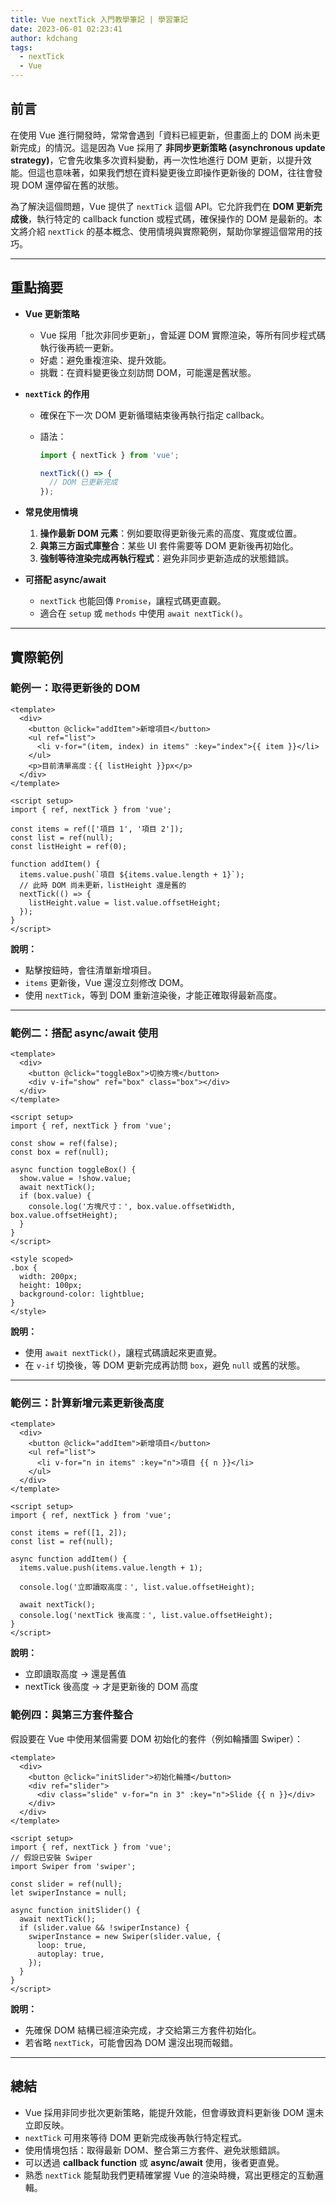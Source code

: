 ```yaml
---
title: Vue nextTick 入門教學筆記 | 學習筆記
date: 2023-06-01 02:23:41
author: kdchang
tags:
  - nextTick
  - Vue
---
```


## 前言

在使用 Vue 進行開發時，常常會遇到「資料已經更新，但畫面上的 DOM 尚未更新完成」的情況。這是因為 Vue 採用了 **非同步更新策略 (asynchronous update strategy)**，它會先收集多次資料變動，再一次性地進行 DOM 更新，以提升效能。但這也意味著，如果我們想在資料變更後立即操作更新後的 DOM，往往會發現 DOM 還停留在舊的狀態。

為了解決這個問題，Vue 提供了 `nextTick` 這個 API。它允許我們在 **DOM 更新完成後**，執行特定的 callback function 或程式碼，確保操作的 DOM 是最新的。本文將介紹 `nextTick` 的基本概念、使用情境與實際範例，幫助你掌握這個常用的技巧。

---

## 重點摘要

- **Vue 更新策略**

  - Vue 採用「批次非同步更新」，會延遲 DOM 實際渲染，等所有同步程式碼執行後再統一更新。
  - 好處：避免重複渲染、提升效能。
  - 挑戰：在資料變更後立刻訪問 DOM，可能還是舊狀態。

- **`nextTick` 的作用**

  - 確保在下一次 DOM 更新循環結束後再執行指定 callback。
  - 語法：

    ```js
    import { nextTick } from 'vue';

    nextTick(() => {
      // DOM 已更新完成
    });
    ```

- **常見使用情境**

  1. **操作最新 DOM 元素**：例如要取得更新後元素的高度、寬度或位置。
  2. **與第三方函式庫整合**：某些 UI 套件需要等 DOM 更新後再初始化。
  3. **強制等待渲染完成再執行程式**：避免非同步更新造成的狀態錯誤。

- **可搭配 async/await**

  - `nextTick` 也能回傳 `Promise`，讓程式碼更直觀。
  - 適合在 `setup` 或 `methods` 中使用 `await nextTick()`。

---

## 實際範例

### 範例一：取得更新後的 DOM

```vue
<template>
  <div>
    <button @click="addItem">新增項目</button>
    <ul ref="list">
      <li v-for="(item, index) in items" :key="index">{{ item }}</li>
    </ul>
    <p>目前清單高度：{{ listHeight }}px</p>
  </div>
</template>

<script setup>
import { ref, nextTick } from 'vue';

const items = ref(['項目 1', '項目 2']);
const list = ref(null);
const listHeight = ref(0);

function addItem() {
  items.value.push(`項目 ${items.value.length + 1}`);
  // 此時 DOM 尚未更新，listHeight 還是舊的
  nextTick(() => {
    listHeight.value = list.value.offsetHeight;
  });
}
</script>
```

**說明：**

- 點擊按鈕時，會往清單新增項目。
- `items` 更新後，Vue 還沒立刻修改 DOM。
- 使用 `nextTick`，等到 DOM 重新渲染後，才能正確取得最新高度。

---

### 範例二：搭配 async/await 使用

```vue
<template>
  <div>
    <button @click="toggleBox">切換方塊</button>
    <div v-if="show" ref="box" class="box"></div>
  </div>
</template>

<script setup>
import { ref, nextTick } from 'vue';

const show = ref(false);
const box = ref(null);

async function toggleBox() {
  show.value = !show.value;
  await nextTick();
  if (box.value) {
    console.log('方塊尺寸：', box.value.offsetWidth, box.value.offsetHeight);
  }
}
</script>

<style scoped>
.box {
  width: 200px;
  height: 100px;
  background-color: lightblue;
}
</style>
```

**說明：**

- 使用 `await nextTick()`，讓程式碼讀起來更直覺。
- 在 `v-if` 切換後，等 DOM 更新完成再訪問 `box`，避免 `null` 或舊的狀態。

---

### 範例三：計算新增元素更新後高度

```vue
<template>
  <div>
    <button @click="addItem">新增項目</button>
    <ul ref="list">
      <li v-for="n in items" :key="n">項目 {{ n }}</li>
    </ul>
  </div>
</template>

<script setup>
import { ref, nextTick } from 'vue';

const items = ref([1, 2]);
const list = ref(null);

async function addItem() {
  items.value.push(items.value.length + 1);

  console.log('立即讀取高度：', list.value.offsetHeight);

  await nextTick();
  console.log('nextTick 後高度：', list.value.offsetHeight);
}
</script>
```

**說明：**

- 立即讀取高度 → 還是舊值
- nextTick 後高度 → 才是更新後的 DOM 高度

### 範例四：與第三方套件整合

假設要在 Vue 中使用某個需要 DOM 初始化的套件（例如輪播圖 Swiper）：

```vue
<template>
  <div>
    <button @click="initSlider">初始化輪播</button>
    <div ref="slider">
      <div class="slide" v-for="n in 3" :key="n">Slide {{ n }}</div>
    </div>
  </div>
</template>

<script setup>
import { ref, nextTick } from 'vue';
// 假設已安裝 Swiper
import Swiper from 'swiper';

const slider = ref(null);
let swiperInstance = null;

async function initSlider() {
  await nextTick();
  if (slider.value && !swiperInstance) {
    swiperInstance = new Swiper(slider.value, {
      loop: true,
      autoplay: true,
    });
  }
}
</script>
```

**說明：**

- 先確保 DOM 結構已經渲染完成，才交給第三方套件初始化。
- 若省略 `nextTick`，可能會因為 DOM 還沒出現而報錯。

---

## 總結

- Vue 採用非同步批次更新策略，能提升效能，但會導致資料更新後 DOM 還未立即反映。
- `nextTick` 可用來等待 DOM 更新完成後再執行特定程式。
- 使用情境包括：取得最新 DOM、整合第三方套件、避免狀態錯誤。
- 可以透過 **callback function** 或 **async/await** 使用，後者更直覺。
- 熟悉 `nextTick` 能幫助我們更精確掌握 Vue 的渲染時機，寫出更穩定的互動邏輯。
